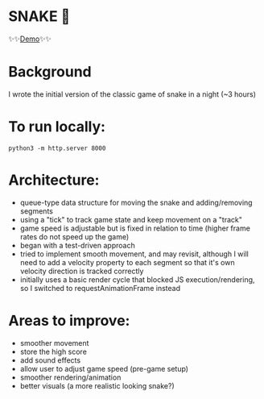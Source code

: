 # SNAKE 🐍

✨✨[Demo](https://jm3rt3ns.github.io/pigeon/snake/)✨✨
# Background
I wrote the initial version of the classic game of snake in a night (~3 hours)

# To run locally:
```python3 -m http.server 8000```

# Architecture:
* queue-type data structure for moving the snake and adding/removing segments
* using a "tick" to track game state and keep movement on a "track"
* game speed is adjustable but is fixed in relation to time (higher frame rates do not speed up the game)
* began with a test-driven approach
* tried to implement smooth movement, and may revisit, although I will need to add a velocity property to each segment so that it's own velocity direction is tracked correctly
* initially uses a basic render cycle that blocked JS execution/rendering, so I switched to requestAnimationFrame instead

# Areas to improve:
* smoother movement
* store the high score
* add sound effects
* allow user to adjust game speed (pre-game setup)
* smoother rendering/animation
* better visuals (a more realistic looking snake?)